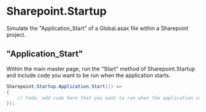 Sharepoint.Startup
===============

Simulate the "Application_Start" of a Global.asax file within a Sharepoint project.

"Application_Start"
---------------
Within the main master page, run the "Start" method of Sharepoint.Startup and include code you want to be run when the application starts.

```csharp
Sharepoint.Startup.Application.Start(() =>
{
    // todo: add code here that you want to run when the application starts
});
```
